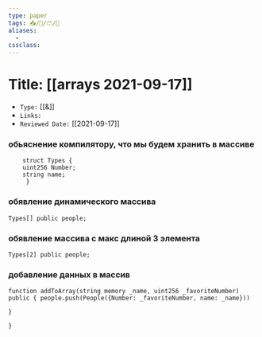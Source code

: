 ```yaml
---
type: paper
tags: 📥️/📜️/🩳/🗿
aliases:
  - 
cssclass: 
---
```




# Title: **[[arrays 2021-09-17]]**
- `Type:` [[&]]
- `Links:`
- `Reviewed Date:` [[2021-09-17]]

### обьяснение компилятору, что мы будем хранить в массиве

```
    struct Types {
    uint256 Number;
    string name;
     }
```

### обявление динамического массива
```
Types[] public people;
```

### обявление массива с макс длиной 3 элемента
```
Types[2] public people;
```

### добавление данных в массив

```
function addToArray(string memory _name, uint256 _favoriteNumber) public { people.push(People({Number: _favoriteNumber, name: _name}))

}

}